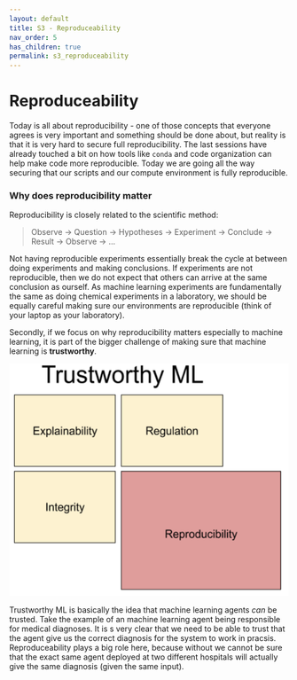 ```yaml
---
layout: default
title: S3 - Reproduceability
nav_order: 5
has_children: true
permalink: s3_reproduceability
---
```


# Reproduceability

Today is all about reproducibility - one of those concepts that everyone agrees is very important and something should be done about, but reality is that it is very hard to secure full reproducibility. The last sessions have already touched a bit on how tools like `conda` and code organization can help make code more reproducible. Today we are going all the way securing that our scripts and our compute environment is fully reproducible. 

### Why does reproducibility matter
Reproducibility is closely related to the scientific method: 

> Observe -> Question -> Hypotheses -> Experiment -> Conclude -> Result -> Observe -> ...

Not having reproducible experiments essentially break the cycle at between doing experiments and making conclusions. If experiments are not reproducible, then we do not expect that others can arrive at the same conclusion as ourself. As machine learning experiments are fundamentally the same as doing chemical experiments in a laboratory, we should be equally careful making sure our environments are reproducible (think of your laptop as your laboratory).

Secondly, if we focus on why reproducibility matters especially to machine learning, it is part of the bigger challenge of making sure that machine learning is **trustworthy**.

<p align="center">
   <img src="../figures/trustworthy_ml.png" width="600" title="All credit to https://towardsdatascience.com/reproducible-machine-learning-cf1841606805">
</p>

Trustworthy ML is basically the idea that machine learning agents *can* be trusted. Take the example of an machine learning agent being responsible for medical diagnoses. It is s very clear that we need to be able to trust that the agent give us the correct diagnosis for the system to work in pracsis. Reproduceability plays a big role here, because without we cannot be sure that the exact same agent deployed at two different hospitals will actually give the same diagnosis (given the same input).
